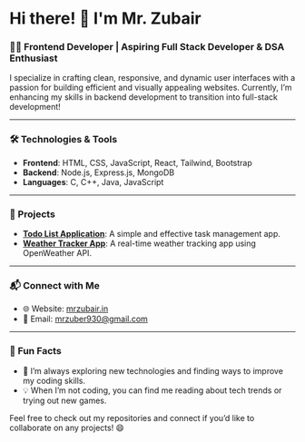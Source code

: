 # Hi there! 👋 I'm Mr. Zubair

### 👨‍💻 Frontend Developer | Aspiring Full Stack Developer & DSA Enthusiast

I specialize in crafting clean, responsive, and dynamic user interfaces with a passion for building efficient and visually appealing websites. Currently, I’m enhancing my skills in backend development to transition into full-stack development!

---

### 🛠️ Technologies & Tools
- **Frontend**: HTML, CSS, JavaScript, React, Tailwind, Bootstrap
- **Backend**: Node.js, Express.js, MongoDB
- **Languages**: C, C++, Java, JavaScript

---

### 🌟 Projects
- **[Todo List Application](https://github.com/mrzubairdotin/vanilla-html-css-javascript-projects/tree/main/Todo-List-App)**: A simple and effective task management app.
- **[Weather Tracker App](https://github.com/mrzubairdotin/vanilla-html-css-javascript-projects/tree/main/Weather-Tracker-App)**: A real-time weather tracking app using OpenWeather API.

---

### 📬 Connect with Me
- 🌐 Website: [mrzubair.in](http://mrzubair.in)
- 📧 Email: [mrzuber930@gmail.com](mailto:mrzuber930@gmail.com)

---

### 🌱 Fun Facts
- 🚀 I’m always exploring new technologies and finding ways to improve my coding skills.
- 💡 When I’m not coding, you can find me reading about tech trends or trying out new games.

Feel free to check out my repositories and connect if you’d like to collaborate on any projects! 😄
